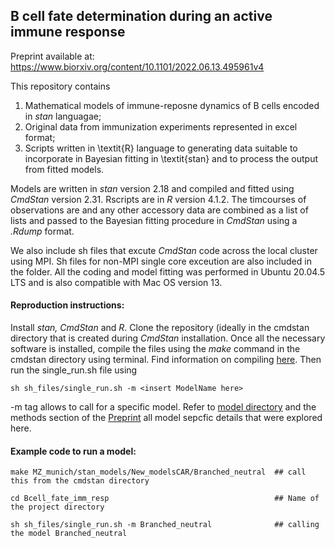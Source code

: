 ## B cell fate determination during an active immune response

Preprint available at: https://www.biorxiv.org/content/10.1101/2022.06.13.495961v4

This repository contains 
1. Mathematical models of immune-reposne dynamics of B cells encoded in _stan_ languagae;
2. Original data from immunization experiments represented in excel format;
3. Scripts written in \textit{R} language to generating data suitable to incorporate in Bayesian fitting in \textit{stan} and to process the output from fitted models.


Models are written in _stan_ version 2.18 and compiled and fitted using _CmdStan_ version 2.31.
Rscripts are in _R_ version 4.1.2. The timcourses of observations are and any other accessory data are combined as a list of lists and passed to the Bayesian fitting procedure in  _CmdStan_ using a _.Rdump_ format. 

We also include sh files that excute _CmdStan_ code across the local cluster using MPI. Sh files for non-MPI single core exceution are also included in the folder. 
All the coding and model fitting was performed in Ubuntu 20.04.5 LTS and is also compatible with Mac OS version 13.

#### Reproduction instructions:
Install _stan, CmdStan_ and _R_. Clone the repository (ideally in the cmdstan directory that is created during _CmdStan_ installation.
Once all the necessary software is installed, compile the files using the _make_ command in the cmdstan directory using terminal. Find information on compiling [here](https://mc-stan.org/docs/cmdstan-guide/compiling-a-stan-program.html).
Then run the single_run.sh file using
```
sh sh_files/single_run.sh -m <insert ModelName here>
```
-m tag allows to call for a specific model. Refer to [model directory](https://github.com/sanketrane/Bcell_fate_imm_resp/tree/main/stan_models/New_modelsCAR) and the methods section of the [Preprint](https://www.biorxiv.org/content/10.1101/2022.06.13.495961v4
) all model sepcfic details that were explored here.


#### Example code to run a model:

```
make MZ_munich/stan_models/New_modelsCAR/Branched_neutral  ## call this from the cmdstan directory

cd Bcell_fate_imm_resp                                     ## Name of the project directory

sh sh_files/single_run.sh -m Branched_neutral              ## calling the model Branched_neutral

```
